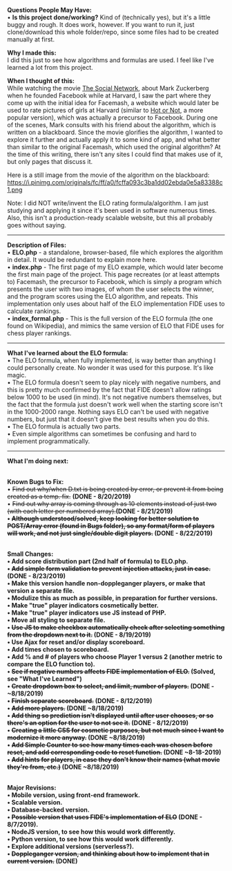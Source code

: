 <strong>Questions People May Have:</strong><br />
• <strong>Is this project done/working?</strong> Kind of (technically yes), but it's a little buggy and rough.  It does work, however.  If you want to run it, just clone/download this whole folder/repo, since some files had to be created manually at first.<br/>

<strong>Why I made this:</strong><br />
I did this just to see how algorithms and formulas are used.  I feel like I've learned a lot from this project.

<strong>When I thought of this:</strong><br />
While watching the movie <a href="https://www.imdb.com/title/tt1285016/">The Social Network</a>, about Mark Zuckerberg when he founded Facebook while at Harvard, I saw the part where they come up with the initial idea for Facemash, a website which would later be used to rate pictures of girls at Harvard (similar to <a href="https://en.wikipedia.org/wiki/Hot_or_Not">Hot or Not</a>, a more popular version), which was actually a precursor to Facebook.  During one of the scenes, Mark consults with his friend about the algorithm, which is written on a blackboard.  Since the movie glorifies the algorithm, I wanted to explore it further and actually apply it to some kind of app, and what better than similar to the original Facemash, which used the original algorithm?  At the time of this writing, there isn't any sites I could find that makes use of it, but only pages that discuss it.

Here is a still image from the movie of the algorithm on the blackboard: https://i.pinimg.com/originals/fc/ff/a0/fcffa093c3ba1dd02ebda0e5a83388c1.png

Note:  I did NOT write/invent the ELO rating formula/algorithm.  I am just studying and applying it since it's been used in software numerous times.  Also, this isn't a production-ready scalable website, but this all probably goes without saying.

<hr>

<strong>Description of Files:</strong><br />
• <strong>ELO.php</strong> - a standalone, browser-based, file which explores the algorithm in detail.  It would be redundant to explain more here.<br />
• <strong>index.php</strong> - The first page of my ELO example, which would later become the first main page of the project.  This page recreates (or at least attempts to) Facemash, the precursor to Facebook, which is simply a program which presents the user with two images, of whom the user selects the winner, and the program scores using the ELO algorithm, and repeats.  This implementation only uses about half of the ELO implementation FIDE uses to calculate rankings.<br/>
• <strong>index_formal.php</strong> - This is the full version of the ELO formula (the one found on Wikipedia), and mimics the same version of ELO that FIDE uses for chess player rankings.<br/>

<hr>

<strong>What I've learned about the ELO formula:</strong><br/>
• The ELO formula, when fully implemented, is way better than anything I could personally create.  No wonder it was used for this purpose.  It's like magic.<br/>
• The ELO formula doesn't seem to play nicely with negative numbers, and this is pretty much confirmed by the fact that FIDE doesn't allow ratings below 1000 to be used (in mind).  It's not negative numbers themselves, but the fact that the formula just doesn't work well when the starting score isn't in the 1000-2000 range.  Nothing says ELO can't be used with negative numbers, but just that it doesn't give the best results when you do this.<br />
• The ELO formula is actually two parts.<br />
• Even simple algorithms can sometimes be confusing and hard to implement programmatically.

<hr>

<strong>What I'm doing next:</strong><br />

<br/><strong>Known Bugs to Fix:</strong><br/>
• <strike>Find out why/when D.txt is being created by error, or prevent it from being created as a temp. fix.</strike> <strong>(DONE - 8/20/2019)</strong><br/>
• <strike>Find out why array is coming through as 10 elements instead of just two (with each letter per numbered array).</strike><strong>(DONE - 8/21/2019)<br/>
• <strike>Although understood/solved, keep looking for better solution to POST/Array error (found in Bugs folder), so any format/form of players will work, and not just single/double digit players.</strike> (DONE - 8/22/2019)<br/>

<br/><strong>Small Changes:</strong><br/>
• Add score distribution part (2nd half of formula) to ELO.php.<br/>
• <strike>Add simple form validation to prevent injection attacks, just in case.</strike> (DONE - 8/23/2019)<br/>
• Make this version handle non-doppleganger players, or make that version a separate file.<br/>
• Modulize this as much as possible, in preparation for further versions.<br/>
• Make "true" player indicators cosmetically better.<br/>
• Make "true" player indicators use JS instead of PHP.<br/>
• Move all styling to separate file.<br/>
• <strike>Use JS to make checkbox automatically check after selecting something from the dropdown next to it.</strike> <strong>(DONE - 8/19/2019)</strong><br/>
• Use Ajax for reset and/or display scoreboard.<br/>
• Add times chosen to scoreboard.<br/>
• Add % and # of players who choose Player 1 versus 2 (another metric to compare the ELO function to).<br/>
• <strike>See if negative numbers affects FIDE implementation of ELO.</strike> <strong>(Solved, see "What I've Learned")</strong><br/>
• <strike>Create dropdown box to select, and limit, number of players.</strike> <strong>(DONE - ~8/18/2019)</strong><br />
• <strike>Finish separate scoreboard.</strike> <strong>(DONE - 8/12/2019)</strong><br />
• <strike>Add more players.</strike> <strong>(DONE ~8/18/2019)</strong><br />
• <strike>Add thing so prediction isn't displayed until after user chooses, or so there's an option for the user to not see it.</strike> <strong>(DONE - 8/12/2019)</strong><br/>
• <strike>Creating a little CSS for cosmetic purposes, but not much since I want to modernize it more anyway.</strike> <strong>(DONE ~8/18/2019)</strong><br />
• <strike>Add Simple Counter to see how many times each was chosen before reset, and add corresponding code to reset function.</strike> <strong>(DONE ~8-18-2019)</strong><br/>
• <strike>Add hints for players, in case they don't know their names (what movie they're from, etc.)</strike> <strong>(DONE ~8/18/2019)</strong><br/>

<br/><strong>Major Revisions:</strong><br/>
• Mobile version, using front-end framework.<br/>
• Scalable version.<br/>
• Database-backed version.<br/>
• <strike>Possible version that uses FIDE's implementation of ELO</strike><strong> (DONE - 8/7/2019)</strong>.<br />
• NodeJS version, to see how this would work differently.<br />
• Python version, to see how this would work differently.<br />
• Explore additional versions (serverless?). <br />
• <strike>Doppleganger version, and thinking about how to implement that in current version.</strike> <strong>(DONE)</strong><br/>
<br />
